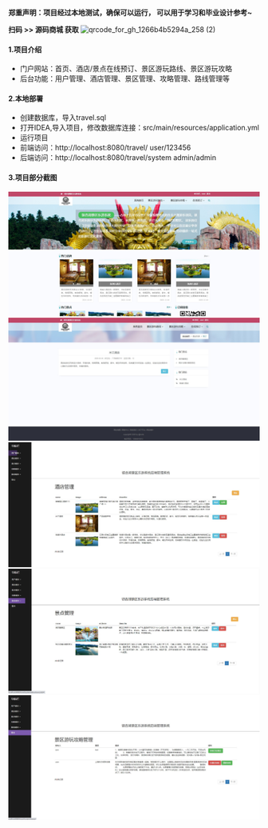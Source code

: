 **郑重声明：项目经过本地测试，确保可以运行， 可以用于学习和毕业设计参考~** 

**扫码 >> 源码商城 获取** ![qrcode_for_gh_1266b4b5294a_258 (2)](https://github.com/user-attachments/assets/45838afd-19a8-4cdc-bdd5-74b9c76fb241)


#### 1.项目介绍

- 门户网站：首页、酒店/景点在线预订、景区游玩路线、景区游玩攻略
- 后台功能：用户管理、酒店管理、景区管理、攻略管理、路线管理等

#### 2.本地部署

- 创建数据库，导入travel.sql
- 打开IDEA,导入项目，修改数据库连接：src/main/resources/application.yml
- 运行项目
- 前端访问：http://localhost:8080/travel/    user/123456
- 后端访问：http://localhost:8080/travel/system    admin/admin
#### 3.项目部分截图
![输入图片说明](0.jpg)![输入图片说明](4.jpg)![输入图片说明](1.jpg)![输入图片说明](2.jpg)![输入图片说明](3.jpg)
